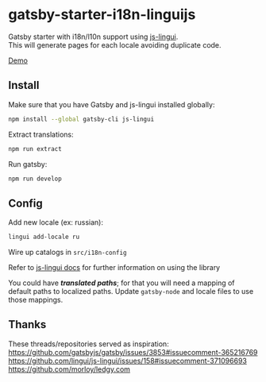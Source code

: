 # gatsby-starter-i18n-linguijs
Gatsby starter with i18n/l10n support using [js-lingui](https://github.com/lingui/js-lingui).  
This will generate pages for each locale avoiding duplicate code.  

[Demo](https://stupefied-aryabhata-5427d0.netlify.com/)

## Install

Make sure that you have Gatsby and js-lingui installed globally:
```sh
npm install --global gatsby-cli js-lingui
```

Extract translations:
```sh
npm run extract
```

Run gatsby:
```sh
npm run develop
```

## Config

Add new locale (ex: russian):
```sh
lingui add-locale ru
```

Wire up catalogs in `src/i18n-config` 

Refer to [js-lingui docs](https://lingui.github.io/js-lingui/ref/lingui-react.html) for further information on using the library

You could have ___translated paths___; for that you will need a mapping of default paths to localized paths. Update `gatsby-node` and locale files to use those mappings.  


## Thanks

These threads/repositories served as inspiration:  
https://github.com/gatsbyjs/gatsby/issues/3853#issuecomment-365216769  
https://github.com/lingui/js-lingui/issues/158#issuecomment-371096693  
https://github.com/morloy/ledgy.com  